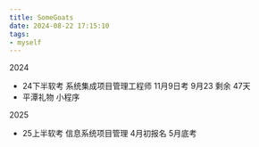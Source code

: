 ```yaml
---
title: SomeGoats
date: 2024-08-22 17:15:10
tags:
- myself
---
```

2024
- 24下半软考 系统集成项目管理工程师  11月9日考 9月23 剩余 47天
- 平潭礼物 小程序 

2025
- 25上半软考 信息系统项目管理 4月初报名 5月底考